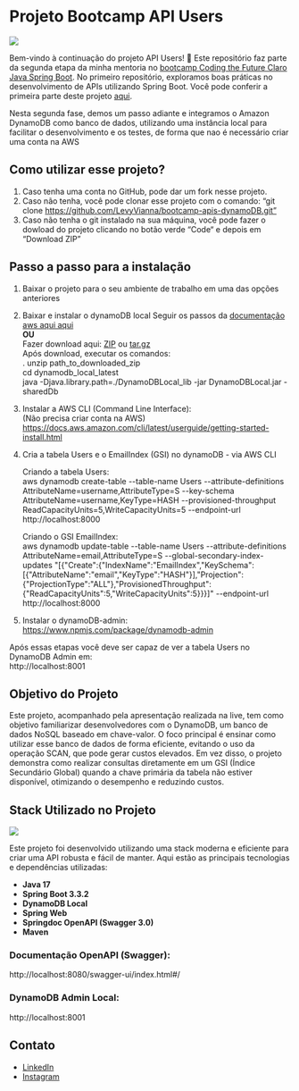 # **Projeto Bootcamp API Users**
![ ](https://hermes.dio.me/tracks/c90e7979-b807-4941-895a-8d85564b142e.png)

Bem-vindo à continuação do projeto API Users! 🎉 Este repositório faz parte da segunda etapa da minha mentoria no [bootcamp Coding the Future Claro Java Spring Boot](https://web.dio.me/track/coding-the-future-claro-java-spring-boot). No primeiro repositório, exploramos boas práticas no desenvolvimento de APIs utilizando Spring Boot. Você pode conferir a primeira parte deste projeto [aqui](https://github.com/LevyVianna/bootcamp-apis-springboot).

Nesta segunda fase, demos um passo adiante e integramos o Amazon DynamoDB como banco de dados, utilizando uma instância local para facilitar o desenvolvimento e os testes, de forma que nao é necessário criar uma conta na AWS


## **Como utilizar esse projeto?**

1. Caso tenha uma conta no GitHub, pode dar um fork nesse projeto.
2. Caso não tenha, você pode clonar esse projeto com o comando: “git clone <https://github.com/LevyVianna/bootcamp-apis-dynamoDB.git”>
3. Caso não tenha o git instalado na sua máquina, você pode fazer o dowload do projeto clicando no botão verde “Code“ e depois em “Download ZIP”


## **Passo a passo para a instalação**

1. Baixar o projeto para o seu ambiente de trabalho em uma das opções anteriores 
2. Baixar e instalar o dynamoDB local
    Seguir os passos da [documentação aws aqui aqui](https://docs.aws.amazon.com/amazondynamodb/latest/developerguide/DynamoDBLocal.html)  
    **OU**  
    Fazer download aqui: [ZIP](https://d1ni2b6xgvw0s0.cloudfront.net/v2.x/dynamodb_local_latest.zip) ou [tar.gz](https://d1ni2b6xgvw0s0.cloudfront.net/v2.x/dynamodb_local_latest.tar.gz)  
    Após download, executar os comandos:  
. 	  unzip path_to_downloaded_zip  
      cd dynamodb_local_latest  
      java -Djava.library.path=./DynamoDBLocal_lib -jar DynamoDBLocal.jar -sharedDb  

3. Instalar a AWS CLI (Command Line Interface):  
   (Não precisa criar conta na AWS)  
   https://docs.aws.amazon.com/cli/latest/userguide/getting-started-install.html  

4. Cria a tabela Users e o EmailIndex (GSI) no dynamoDB - via AWS CLI  
   
    Criando a tabela Users:  
     aws dynamodb create-table --table-name Users --attribute-definitions AttributeName=username,AttributeType=S --key-schema AttributeName=username,KeyType=HASH --provisioned-throughput ReadCapacityUnits=5,WriteCapacityUnits=5 --endpoint-url http://localhost:8000  
  
    Criando o GSI EmailIndex:  
      aws dynamodb update-table --table-name Users --attribute-definitions AttributeName=email,AttributeType=S --global-secondary-index-updates "[{\"Create\":{\"IndexName\":\"EmailIndex\",\"KeySchema\":[{\"AttributeName\":\"email\",\"KeyType\":\"HASH\"}],\"Projection\":{\"ProjectionType\":\"ALL\"},\"ProvisionedThroughput\":{\"ReadCapacityUnits\":5,\"WriteCapacityUnits\":5}}}]" --endpoint-url http://localhost:8000  
  
5. Instalar o dynamoDB-admin:  
   https://www.npmjs.com/package/dynamodb-admin  
  
Após essas etapas você deve ser capaz de ver a tabela Users no DynamoDB Admin em:  
http://localhost:8001  
  
## **Objetivo do Projeto**  
Este projeto, acompanhado pela apresentação realizada na live, tem como objetivo familiarizar desenvolvedores com o DynamoDB, um banco de dados NoSQL baseado em chave-valor. O foco principal é ensinar como utilizar esse banco de dados de forma eficiente, evitando o uso da operação SCAN, que pode gerar custos elevados. Em vez disso, o projeto demonstra como realizar consultas diretamente em um GSI (Índice Secundário Global) quando a chave primária da tabela não estiver disponível, otimizando o desempenho e reduzindo custos.  
  
## **Stack Utilizado no Projeto**
  
![ ](https://raw.githubusercontent.com/LevyVianna/bootcamp-apis-springboot/main/imgs/crud_USERS.png)  
  
Este projeto foi desenvolvido utilizando uma stack moderna e eficiente para criar uma API robusta e fácil de manter. Aqui estão as principais tecnologias e dependências utilizadas:  
  
- **Java 17**
- **Spring Boot 3.3.2**
- **DynamoDB Local**
- **Spring Web**
- **Springdoc OpenAPI (Swagger 3.0)**
- **Maven**
  
### **Documentação OpenAPI (Swagger):**  
http://localhost:8080/swagger-ui/index.html#/  
  
### **DynamoDB Admin Local:**
http://localhost:8001  
  
## **Contato**
  
- [LinkedIn](https://www.linkedin.com/in/aws-cost-optimization-specialist/)  
- [Instagram](https://www.instagram.com/levy.vianna/)  